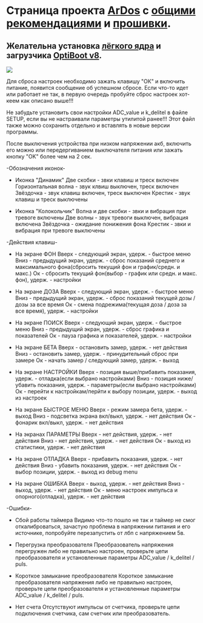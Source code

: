# <b>Страница проекта [ArDos](http://arduino.ru/forum/proekty/delaem-dozimetr) с [общими рекомендациями](http://arduino.ru/forum/proekty/delaem-dozimetr#comment-263653) и [прошивки](http://arduino.ru/forum/proekty/delaem-dozimetr?page=84#comment-526157).</b>

## Желательна установка [лёгкого ядра](https://alexgyver.github.io/package_GyverCore_index.json) и загрузчика [OptiBoot v8](https://github.com/Optiboot/optiboot).

![](http://arduino.ru/sites/default/files/u52103/bezymyannyy.png "")

Для сброса настроек необходимо зажать клавишу "ОК" и включить питание, появится сообщение об успешном сбросе.
  Если что-то идет или работает не так, в первую очередь пробуйте сброс настроек хот-кеем как описано выше!!!

  Не забудьте установить свои настройки ADC_value и k_delitel в файле SETUP, если вы не настраивали параметры утилитой ранее!!! Этот файл также можно сохранить отдельно и вставлять в новые версии программы.

  После выключения устройства при низком напряжении акб, включить его можно или передергиванием выключателя питания или зажать кнопку "OK" более чем на 2 сек.


  -Обозначения иконок-

  - Иконка "Динамик"
  Две скобки - звки клавиш и треск включен
  Горизонтальная волна - звук клвиш выключен, треск включен
  Звёздочка - звук клавиш включен, треск выключен
  Крестик - звук клавиш и треск выключены

  - Иконка "Колокольчик"
  Волна и две скобки - звки и вибрация при тревоге включены
  Две волны - звук тревоги выключен, вибрация включена
  Звёздочка - ожидание понижения фона
  Крестик - звки и вибрация при тревоге выключены


  -Действия клавиш-

  - На экране ФОН
  Вверх - следующий экран, удерж. - быстрое меню
  Вниз - предыдущий экран, удерж. - сброс показаний среднего и максимального фона(сбросить текущий фон и график/средн. и макс.)
  Ок - сбросить текущий фон(выбор - график или средн. и макс. фон), удерж. - настройки

  - На экране ДОЗА
  Вверх - следующий экран, удерж. - быстрое меню
  Вниз - предыдущий экран, удерж. - сброс показаний текущей дозы / дозы за все время
  Ок - смена подрежима(текущая доза / доза за все время), удерж. - настройки

  - На экране ПОИСК
  Вверх - следующий экран, удерж. - быстрое меню
  Вниз - предыдущий экран, удерж. - сброс графика и показателей
  Ок - пауза графика и показателей, удерж. - настройки

  - На экране БЕТА
  Вверх - остановить замер, удерж. - нет действия
  Вниз - остановить замер, удерж. - принудительный сброс при замере
  Ок - начать замер / следующий замер, удерж. - выход

  - На экране НАСТРОЙКИ
  Вверх - позиция выше/прибавить показания, удерж. - отладка(если выбрано настройками)
  Вниз - позиция ниже/убавить показания, удерж. - параметры(если выбрано настройками)
  Ок - перейти к настройкам/перйти к выбору позиции, удерж. - выход из настроек

  - На экране БЫСТРОЕ МЕНЮ
  Вверх - режим замера бета, удерж. - выход
  Вниз - подсветка экрана вкл/выкл, удерж. - нет действия
  Ок - фонарик вкл/выкл, удерж. - нет действия

  - На экранах ПАРАМЕТРЫ
  Вверх - нет действия, удерж. - нет действия
  Вниз - нет действия, удерж. - нет действия
  Ок - выход из статистики, удерж. - нет действия

  - На экране ОТЛАДКА
  Вверх - прибавить показания, удерж. - нет действия
  Вниз - убавить показания, удерж. - нет действия
  Ок - выбор позиции, удерж. - выход из debug menu

  - На экране ОШИБКА
  Вверх - выход, удерж. - нет действия
  Вниз - выход, удерж. - нет действия
  Ок - меню настроек импульса и опорного(отладка), удерж. - нет действия


  -Ошибки-

  - Сбой работы таймера
  Видимо что-то пошло не так и таймер не смог откалиброваться, зачастую проблема в напряжении питания и его источнике, попробуйте перезапустить от лбп с напряжением 5в.

  - Перегрузка преобразователя
  Преобразователь напряжения перегружен либо не правильно настроен, проверьте цепи преобразователя и установленные параметры ADC_value / k_delitel / puls.

  - Короткое замыкание преобразователя
  Короткое замыкание преобразователя напряжения либо не правильно настроен, проверьте цепи преобразователя и установленные параметры ADC_value / k_delitel / puls.
  
  - Нет счета
  Отсутствуют импульсы от счетчика, проверьте цепи подключения счетчика, сам счетчик или преобразователь.
